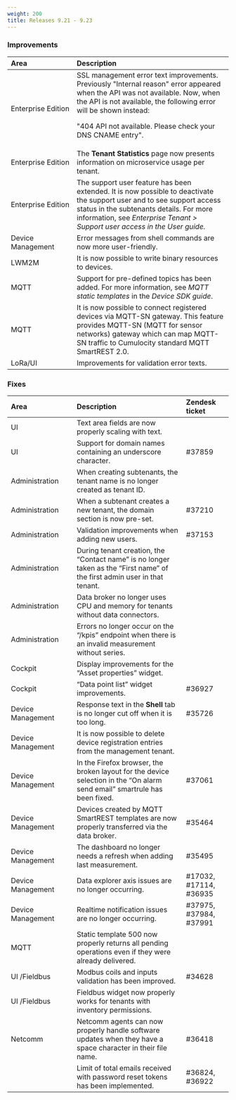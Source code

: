 ```yaml
---
weight: 200
title: Releases 9.21 - 9.23
---
```


### Improvements



<table>
<col width = 150>
<thead>
<tr>
<th style="text-align:left">Area</th>
<th style="text-align:left">Description</th>
</tr>
</thead>
<tbody>
<tr>
<td style="text-align:left">Enterprise Edition</td>
<td style="text-align:left">SSL management error text improvements. Previously "Internal reason" error appeared when the API was not available. Now, when the API is not available, the following error will be shown instead:

"404 API not available. Please check your DNS CNAME entry".</td>
</tr>
<tr>
<td style="text-align:left">Enterprise Edition</td>
<td style="text-align:left">The <strong>Tenant Statistics</strong> page now presents information on microservice usage per tenant.</td>
</tr>
<tr>
<td style="text-align:left">Enterprise Edition</td>
<td style="text-align:left">The support user feature has been extended. It is now possible to deactivate the support user and to see support access status in the subtenants details. For more information, see <em>Enterprise Tenant > Support user access<em> in the <em>User guide<em>.</td>
</tr>
<tr>
<td style="text-align:left">Device Management</td>
<td style="text-align:left">Error messages from shell commands are now more user-friendly.</td>
</tr>
<tr>
<td style="text-align:left">LWM2M</td>
<td style="text-align:left">It is now possible to write binary resources to devices.</td>
</tr>
<tr>
<td style="text-align:left">MQTT</td>
<td style="text-align:left">Support for pre-defined topics has been added. For more information, see <em>MQTT static templates</em> in the <em>Device SDK guide</em>.</a></td>
</tr>
<tr>
<td style="text-align:left">MQTT</td>
<td style="text-align:left">It is now possible to connect registered devices via MQTT-SN gateway. This feature provides MQTT-SN (MQTT for sensor networks) gateway which can map MQTT-SN traffic to Cumulocity standard MQTT SmartREST 2.0.</td>
</tr>
<tr>
<td style="text-align:left">LoRa/UI</td>
<td style="text-align:left">Improvements for validation error texts.</td>
</tr>
</tbody>
</table>


### Fixes

<table>
<colgroup><col width="150">
</colgroup><thead>
<tr>
<th style="text-align:left">Area</th>
<th style="text-align:left">Description</th>
<th style="text-align:left">Zendesk ticket</th>
</tr>
</thead>
<tbody>
<tr>
<td style="text-align:left">UI</td>
<td style="text-align:left">Text area fields are now properly scaling with text. </td>
<td> </td>
</tr>
<tr>
<td style="text-align:left">UI</td>
<td style="text-align:left">Support for domain names containing an underscore character.</td>
<td>#37859 </td>
</tr>
<tr>
<td style="text-align:left">Administration</td>
<td style="text-align:left">When creating subtenants, the tenant name is no longer created as tenant ID.</td>
<td> </td>
</tr>
<tr>
<td style="text-align:left">Administration</td>
<td style="text-align:left">When a subtenant creates a new tenant, the domain section is now pre-set.
</td>
<td>#37210 </td>
</tr>
<tr>
<td style="text-align:left">Administration</td>
<td style="text-align:left">Validation improvements when adding new users.</td>
<td>#37153</td>
</tr>
<tr>
<td style="text-align:left">Administration</td>
<td style="text-align:left">During tenant creation, the “Contact name” is no longer taken as the “First name” of the first admin user in that tenant.
</td>
<td> </td>
</tr>
<tr>
<td style="text-align:left">Administration</td>
<td style="text-align:left">Data broker no longer uses CPU and memory for tenants without data connectors.
</td>
<td> </td>
</tr>
<tr>
<tr>
<td style="text-align:left">Administration</td>
<td style="text-align:left">Errors no longer occur on the “/kpis” endpoint when there is an invalid measurement without series.
</td>
<td> </td>
</tr>
<tr>
<td style="text-align:left">Cockpit</td>
<td style="text-align:left">Display improvements for the “Asset properties” widget.
</td>
<td> </td>
</tr>
<tr>
<td style="text-align:left">Cockpit</td>
<td style="text-align:left">“Data point list” widget improvements.
</td>
<td>#36927</td>
</tr>
<tr>
<td style="text-align:left">Device Management</td>
<td style="text-align:left">Response text in the <strong>Shell</strong> tab is no longer cut off when it is too long.</td>
<td style="text-align:left">#35726</td>
</tr>
<tr>
<td style="text-align:left">Device Management</td>
<td style="text-align:left">It is now possible to delete device registration entries from the management tenant.</td>
<td style="text-align:left"></td>
</tr>
<tr>
<td style="text-align:left">Device Management</td>
<td style="text-align:left">In the Firefox browser, the broken layout for the device selection in the “On alarm send email” smartrule has been fixed.</td>
<td>#37061</td>
</tr>
<tr>
<td style="text-align:left">Device Management</td>
<td style="text-align:left">Devices created by MQTT SmartREST templates are now properly transferred via the data broker.
</td>
<td>#35464</td>
</tr>
<tr>
<td style="text-align:left">Device Management</td>
<td style="text-align:left">The dashboard no longer needs a refresh when adding last measurement.</td>
<td>#35495</td>
</tr>
<tr>
<td style="text-align:left">Device Management</td>
<td style="text-align:left">Data explorer axis issues are no longer occurring.</td>
<td>#17032, #17114, #36935</td>
</tr>
<tr>
<td style="text-align:left">Device Management</td>
<td style="text-align:left">Realtime notification issues are no longer occurring.</td>
<td>#37975, #37984, #37991</td>
</tr>
<tr>
<td style="text-align:left">MQTT</td>
<td style="text-align:left">Static template 500 now properly returns all pending operations even if they were already delivered.</td>
<td> </td>
</tr>
<tr>
<td style="text-align:left">UI /Fieldbus</td>
<td style="text-align:left">Modbus coils and inputs validation has been improved.</td>
<td>#34628 </td>
</tr>
<tr>
<td style="text-align:left">UI /Fieldbus</td>
<td style="text-align:left">Fieldbus widget now properly works for tenants with inventory permissions.</td>
<td style="text-align:left"></td>
</tr>
<tr>
<td style="text-align:left">Netcomm</td>
<td style="text-align:left">Netcomm agents can now properly handle software updates when they have a space character in their file name.</td>
<td style="text-align:left">#36418</td>
</tr>
<tr>
<td style="text-align:left"></td>
<td style="text-align:left">Limit of total emails received with password reset tokens has been implemented.</td>
<td>#36824, #36922</td>
</tr>
</tbody>
</table>

